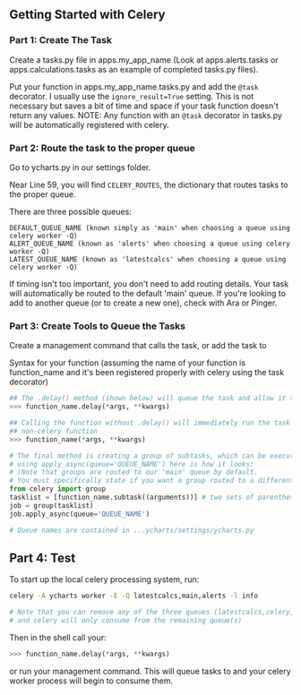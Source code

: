 ## Getting Started with Celery

### Part 1: Create The Task
Create a tasks.py file in apps.my_app_name
(Look at apps.alerts.tasks or apps.calculations.tasks as an example of completed tasks.py files).

Put your function in apps.my_app_name.tasks.py and add the `@task` decorator.  I usually use the `ignore_result=True` setting.  This is not necessary but saves a bit of time and space if your task function doesn't return any values.  NOTE: Any function with an `@task` decorator in tasks.py will be automatically registered with celery.

### Part 2: Route the task to the proper queue
Go to ycharts.py in our settings folder.

Near Line 59, you will find `CELERY_ROUTES`, the dictionary that routes tasks to the proper queue.

There are three possible queues:

```text
DEFAULT_QUEUE_NAME (known simply as 'main' when choosing a queue using celery worker -Q)
ALERT_QUEUE_NAME (known as 'alerts' when choosing a queue using celery worker -Q)
LATEST_QUEUE_NAME (known as 'latestcalcs' when choosing a queue using celery worker -Q)
```

If timing isn't too important, you don't need to add routing details.  Your task will automatically be routed to the default 'main' queue.  If you're looking to add to another queue (or to create a new one), check with Ara or Pinger.

### Part 3: Create Tools to Queue the Tasks
Create a management command that calls the task, or add the task to

Syntax for your function (assuming the name of your function is function_name and it's been registered properly with celery using the task decorator)

```python
## The .delay() method (shown below) will queue the task and allow it to run asynchronously
>>> function_name.delay(*args, **kwargs)

## Calling the function without .delay() will immediately run the task just like a
## non-celery function
>>> function_name(*args, **kwargs)

# The final method is creating a group of subtasks, which can be executed
# using apply_async(queue='QUEUE_NAME') here is how it looks:
# (Note that groups are routed to our 'main' queue by default.
# You must specifically state if you want a group routed to a different queue.)
from celery import group
tasklist = [function_name.subtask((arguments))] # two sets of parenthesis are necessary!
job = group(tasklist)
job.apply_async(queue='QUEUE_NAME')

# Queue names are contained in ...ycharts/settings/ycharts.py
```


## Part 4: Test

To start up the local celery processing system, run:

```bash
celery -A ycharts worker -E -Q latestcalcs,main,alerts -l info

# Note that you can remove any of the three queues (latestcalcs,celery,alerts)
# and celery will only consume from the remaining queue(s)
```

Then in the shell call your:

```python
>>> function_name.delay(*args, **kwargs)
```

or run your management command.  This will queue tasks to and your celery worker process will begin to consume them.
